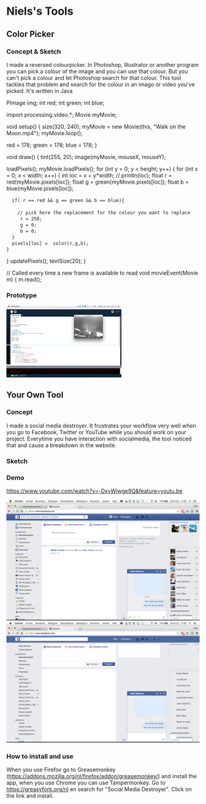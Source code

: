 # Niels's Tools

## Color Picker

### Concept & Sketch
I made a reversed colourpicker. In Photoshop, Illustrator or another program you can pick a colour of the image and you can use that colour. But you can't pick a colour and let Photoshop search for that colour. This tool tackles that problem and search for the colour in an imago or video you've picked. It's written in Java 

PImage img;
int red;
int green;
int blue;

import processing.video.*;
Movie myMovie;


void setup() {
  size(320, 240);
  myMovie = new Movie(this, "Walk on the Moon.mp4");
  myMovie.loop();
  
 red = 178;
 green = 178;
 blue = 178;
}

void draw() {
  tint(255, 20);
  image(myMovie, mouseX, mouseY);
  
  loadPixels();
  myMovie.loadPixels();
  for (int y = 0; y < height; y++) {
    for (int x = 0; x < width; x++) {
      int loc = x + y*width;
//      println(loc);
      float r = red(myMovie.pixels[loc]);
      float g = green(myMovie.pixels[loc]);
      float b = blue(myMovie.pixels[loc]);
      
      if( r == red && g == green && b == blue){
        
        // pick here the replacement for the colour you want to replace
         r = 250;
         g = 0;
         b = 0;
      }
      pixels[loc] =  color(r,g,b);
    }
  }
  updatePixels();
  textSize(20);
}

// Called every time a new frame is available to read
void movieEvent(Movie m) {
  m.read();

### Prototype
![Tool-Assignment](colourpicker.png)

## Your Own Tool

### Concept
I made a social media destroyer. It frustrates your workflow very well when you go to Facebook, Twitter or YouTube while you should work on your project. Everytime you have interaction with socialmedia, the tool noticed that and cause a breakdown in the website.

### Sketch

### Demo
https://www.youtube.com/watch?v=-DxyWjwge9Q&feature=youtu.be

![Tool-Assignment](socialmedia_destroyer1.png)
![Tool-Assignment](socialmedia_destroyer4.png)
### How to install and use
When you use Firefox go to Greasemonkey (https://addons.mozilla.org/nl/firefox/addon/greasemonkey/) and install the app, when you use Chrome you can use Tampermonkey. Go to https://greasyfork.org/nl en search for "Social Media Destroyer". Click on the link and install. 